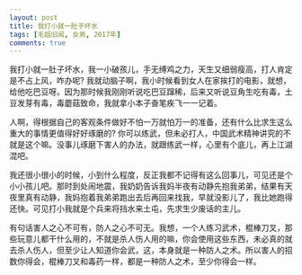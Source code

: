 ```yaml
---
layout: post
title: 我打小就一肚子坏水
tags: [毛姐旧闻, 女男, 2017年]
comments: true
---
```


我打小就一肚子坏水，我一小破孩儿，手无缚鸡之力，天生又细弱瘦高，打人肯定是不占上风，咋办呢? 我就动脑子啊，我小时候看到女人在家挨打的电影，就想，给他吃巴豆呀。因为那时候我刚刚听说吃巴豆蹿稀，后来又听说豆角生吃有毒，土豆发芽有毒，毒蘑菇致命，我就拿小本子奋笔疾飞一一记着。

人啊，得根据自己的客观条件做好不怕一万就怕万一的准备，还有什么比求生这么重大的事情更值得好好琢磨的? 你可以练武，但未必打人，中国武术精神讲究的不就是这个嘛。没事儿琢磨下害人的办法，就跟练武一样，心里有个底儿，再上江湖混吧。

我还很小很小的时候，小到什么程度，反正我都不记得有这么回事儿，可见还是个小小孩儿吧。那时到处闹地震，我奶奶告诉我妈半夜有动静先抱我弟弟，结果有天夜里真有动静，我妈抱着我弟弟跑出去后再回来找我，早就没影儿了，我比她跑得还快。可见打小我就是个兵来将挡水来土屯，先求生少废话的主儿。

有句话害人之心不可有，防人之心不可无。我想，一个人练习武术，棍棒刀叉，那些玩意儿都干什么用的，不就是杀人伤人用的嘛，你会使用这些东西，未必真的就去杀人伤人，但至少让人知道你会武，这，本身就是一种防人之术。所以害人的招数你得会，棍棒刀叉和毒药一样，都是一种防人之术，至少你得会一样。
